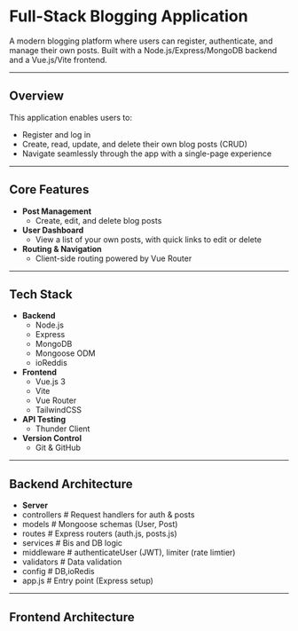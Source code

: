 # Full-Stack Blogging Application

A modern blogging platform where users can register, authenticate, and manage their own posts. Built with a Node.js/Express/MongoDB backend and a Vue.js/Vite frontend.

---

## Overview

This application enables users to:

- Register and log in  
- Create, read, update, and delete their own blog posts (CRUD)  
- Navigate seamlessly through the app with a single-page experience  

---

## Core Features

- **Post Management**  
  - Create, edit, and delete blog posts  
- **User Dashboard**  
  - View a list of your own posts, with quick links to edit or delete  
- **Routing & Navigation**  
  - Client-side routing powered by Vue Router  

---

## Tech Stack

- **Backend**  
  - Node.js  
  - Express  
  - MongoDB  
  - Mongoose ODM  
  - ioReddis
- **Frontend**  
  - Vue.js 3  
  - Vite  
  - Vue Router  
  - TailwindCSS
- **API Testing**  
  - Thunder Client  
- **Version Control**  
  - Git & GitHub  

---

## Backend Architecture
- **Server**  
 - controllers     # Request handlers for auth & posts
 - models          # Mongoose schemas (User, Post)
 - routes          # Express routers (auth.js, posts.js)
 - services        # Bis and DB logic
 - middleware      # authenticateUser (JWT), limiter (rate limtier) 
 - validators      # Data validation
 - config          # DB,ioRedis
 - app.js          # Entry point (Express setup)

 ---

## Frontend Architecture
